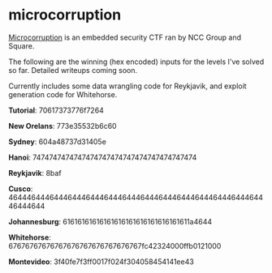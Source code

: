 # microcorruption

[Microcorruption](https://microcorruption.com/) is an embedded security CTF ran by NCC Group and Square.

The following are the winning (hex encoded) inputs for the levels I've solved so far. Detailed writeups coming soon.

Currently includes some data wrangling code for Reykjavik, and exploit generation code for Whitehorse.


**Tutorial**: 70617373776f7264

**New Orelans**: 773e35532b6c60

**Sydney**: 604a48737d31405e

**Hanoi**: 7474747474747474747474747474747474747474

**Reykjavik**: 8baf

**Cusco**: 4644464446444644464446444644464446444644464446444644464446444644

**Johannesburg**: 61616161616161616161616161616161611a4644

**Whitehorse**: 67676767676767676767676767676767fc42324000ffb0121000

**Montevideo**: 3f40fe7f3ff0017f024f304058454141ee43